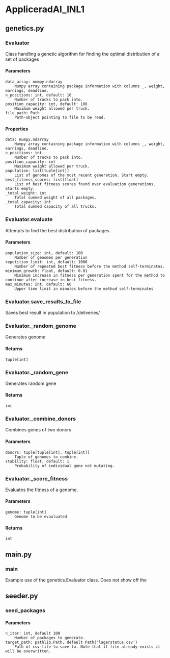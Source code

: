 # AppliceradAI_INL1

## genetics.py
### Evaluator
Class handling a genetic algorithm for finding the optimal
distribution of a set of packages 

#### Parameters
    data_array: numpy.ndarray
        Numpy array containing package information with columns _, weight, earnings, deadline.
    n_positions: int, default: 10
        Number of trucks to pack into.
    position_capacity: int, default: 100
        Maximum weight allowed per truck.
    file_path: Path
        Path-object pointing to file to be read.
    
#### Properties
    data: numpy.ndarray
        Numpy array containing package information with columns _, weight, earnings, deadline.
    n_positions: int
        Number of trucks to pack into.
    position_capacity: int
        Maximum weight allowed per truck.
    population: list[tuple[int]]
        List of genomes of the most recent generation. Start empty.
    best_fitness_scores: list[float]
        List of best fitness scores found over evaluation generations. Starts empty.
    _total_weight: int
        Total summed weight of all packages.
    _total_capacity: int
        Total summed capacity of all trucks.

### Evaluator.evaluate
Attempts to find the best distribution of packages.

#### Parameters
    population_size: int, default: 100
        Number of genomes per generation
    repetition_limit: int, default: 1000
        Number of repeated best fitness before the method self-terminates.
    minimum_growth: float, default: 0.01
        Minimum increase in fitness per generation spent for the method to continue after increase in best fitness.
    max_minutes: int, default: 60
        Upper time limit in minutes before the method self-terminates

### Evaluator.save_results_to_file
Saves best result in population to /deliveries/

### Evaluator._random_genome
Generates genome

#### Returns
    tuple[int]

### Evaluator._random_gene
Generates random gene

#### Returns
    int

### Evaluator._combine_donors
Combines genes of two donors

#### Parameters
    donors: tuple[tuple[int], tuple[int]]
        Tuple of genomes to combine.
    stability: float, default: 1
        Probability of individual gene not mutating.

### Evaluator._score_fitness
Evaluates the fitness of a genome.

#### Parameters
    genome: tuple[int]
        Genome to be evauluated

#### Returns
    int

## main.py
### main
Example use of the genetics.Evaluator class. Does not show off the 

## seeder.py
### seed_packages
#### Parameters
    n_iter: int, default 100
        Number of packages to generate.
    target_path: pathlib.Path, default Path('lagerstatus.csv')
        Path of csv-file to save to. Note that if file already exists it will be overwritten.
    